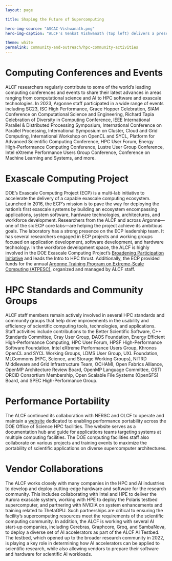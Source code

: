 ```yaml
---
layout: page

title: Shaping the Future of Supercomputing

hero-img-source: "ASCAC-Vishwanath.png"
hero-img-caption: "ALCF's Venkat Vishwanath (top left) delivers a presentation on the ALCF AI Testbed at DOE's Advanced Scientific Computing Advisory Committee (ASCAC) meeting."

theme: white
permalink: community-and-outreach/hpc-community-activities
---
```




# Computing Conferences and Events

ALCF researchers regularly contribute to some of the world’s leading computing conferences and events to share their latest advances in areas ranging from computational science and AI to HPC software and exascale technologies. In 2023, Argonne staff participated in a wide range of events including SC23, ISC High Performance, Grace Hopper Celebration, SIAM Conference on Computational Science and Engineering, Richard Tapia Celebration of Diversity in Computing Conference, IEEE International Parallel & Distributed Processing Symposium, International Conference on Parallel Processing, International Symposium on Cluster, Cloud and Grid Computing, International Workshop on OpenCL and SYCL, Platform for Advanced Scientific Computing Conference, HPC User Forum, Energy High-Performance Computing Conference, Lustre User Group Conference, Intel eXtreme Performance Users Group Conference, Conference on Machine Learning and Systems, and more.

# Exascale Computing Project

DOE’s Exascale Computing Project (ECP) is a multi-lab initiative to accelerate the delivery of a capable exascale computing ecosystem. Launched in 2016, the ECP’s mission is to pave the way for deploying the nation’s first exascale systems by building an ecosystem encompassing applications, system software, hardware technologies, architectures, and workforce development. Researchers from the ALCF and across Argonne—one of the six ECP core labs—are helping the project achieve its ambitious goals. The laboratory has a strong presence on the ECP leadership team. It has several researchers engaged in ECP projects and working groups focused on application development, software development, and hardware technology. In the workforce development space, the ALCF is highly involved in the DOE Exascale Computing Project’s [Broadening Participation Initiative](https://www.exascaleproject.org/hpc-workforce/) and leads the Intro to HPC thrust. Additionally, the ECP provided funds for the annual [Argonne Training Program on Extreme-Scale Computing (ATPESC)](https://extremecomputingtraining.anl.gov), organized and managed by ALCF staff.

# HPC Standards and Community Groups

ALCF staff members remain actively involved in several HPC standards and community groups that help drive improvements in the usability and efficiency of scientific computing tools, technologies, and applications. Staff activities include contributions to the Better Scientific Software, C++ Standards Committee, Cray User Group, DAOS Foundation, Energy Efficient High-Performance Computing, HPC User Forum, HPSF High-Performance Software Foundation, Intel eXtreme Performance Users Group, Khronos OpenCL and SYCL Working Groups, LDMS User Group, UXL Foundation, MLCommons (HPC, Science, and Storage Working Groups), NITRD Middleware and Grid Infrastructure Team, OCHAMI, Open Fabrics Alliance, OpenMP Architecture Review Board, OpenMP Language Committee, OSTI ORCiD Consortium Membership, Open Scalable File Systems (OpenSFS) Board, and SPEC High-Performance Group.

# Performance Portability

The ALCF continued its collaboration with NERSC and OLCF to operate and maintain a [website](https://performanceportability.org) dedicated to enabling performance portability across the DOE Office of Science HPC facilities. The website serves as a documentation hub and guide for applications teams targeting systems at multiple computing facilities. The DOE computing facilities staff also collaborate on various projects and training events to maximize the portability of scientific applications on diverse supercomputer architectures.

# Vendor Collaborations

The ALCF works closely with many companies in the HPC and AI industries to develop and deploy cutting-edge hardware and software for the research community. This includes collaborating with Intel and HPE to deliver the Aurora exascale system, working with HPE to deploy the Polaris testbed supercomputer, and partnering with NVIDIA on system enhancements and training related to ThetaGPU. Such partnerships are critical to ensuring the facility’s supercomputing resources meet the requirements of the scientific computing community. In addition, the ALCF is working with several AI start-up companies, including Cerebras, Graphcore, Groq, and SambaNova, to deploy a diverse set of AI accelerators as part of the ALCF AI Testbed. The testbed, which opened up to the broader research community in 2022, is playing a key role in determining how AI accelerators can be applied to scientific research, while also allowing vendors to prepare their software and hardware for scientific AI workloads.
